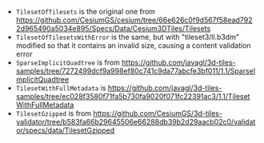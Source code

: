 
- `TilesetOfTilesets` is the original one from https://github.com/CesiumGS/cesium/tree/66e626c0f9d567f58ead7922d965490a5034e895/Specs/Data/Cesium3DTiles/Tilesets
- `TilesetOfTilesetsWithError` is the same, but with "tileset3/ll.b3dm" modified so that it contains an invalid size, causing a content validation error
- `SparseImplicitQuadtree` is from https://github.com/javagl/3d-tiles-samples/tree/7272499dcf9a998ef80c741c9da77abcfe3bf011/1.1/SparseImplicitQuadtree
- `TilesetWithFullMetadata` is https://github.com/javagl/3d-tiles-samples/tree/ec028f3580f71fa5b730fa9020f071fc22391ac3/1.1/TilesetWithFullMetadata
- `TilesetGzipped` is from https://github.com/CesiumGS/3d-tiles-validator/tree/b583fa66b29645506e66288db39b2d29aacb02c0/validator/specs/data/TilesetGzipped
